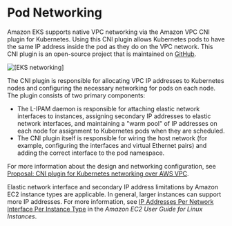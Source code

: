# Pod Networking<a name="pod-networking"></a>

Amazon EKS supports native VPC networking via the Amazon VPC CNI plugin for Kubernetes\. Using this CNI plugin allows Kubernetes pods to have the same IP address inside the pod as they do on the VPC network\. This CNI plugin is an open\-source project that is maintained on [GitHub](https://github.com/aws/amazon-vpc-cni-k8s)\.

![\[EKS networking\]](http://docs.aws.amazon.com/eks/latest/userguide/images/networking.png)

The CNI plugin is responsible for allocating VPC IP addresses to Kubernetes nodes and configuring the necessary networking for pods on each node\. ​The plugin consists of two primary components:
+ The L\-IPAM daemon is responsible for attaching elastic network interfaces to instances, assigning secondary IP addresses to elastic network interfaces, and maintaining a "warm pool" of IP addresses on each node for assignment to Kubernetes pods when they are scheduled\.
+ The CNI plugin itself is responsible for wiring the host network \(for example, configuring the interfaces and virtual Ethernet pairs\) and adding the correct interface to the pod namespace\. 

For more information about the design and networking configuration, see [Proposal: CNI plugin for Kubernetes networking over AWS VPC](https://github.com/aws/amazon-vpc-cni-k8s/blob/master/README.md)\.

Elastic network interface and secondary IP address limitations by Amazon EC2 instance types are applicable\. In general, larger instances can support more IP addresses\. For more information, see [IP Addresses Per Network Interface Per Instance Type](http://docs.aws.amazon.com/AWSEC2/latest/UserGuide/using-eni.html#AvailableIpPerENI) in the *Amazon EC2 User Guide for Linux Instances*\.